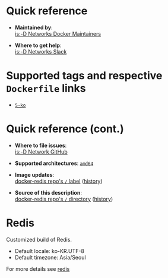 # Quick reference

-	**Maintained by**:  
	[is:-D Networks Docker Maintainers](https://github.com/isdnetworks/docker-redis)

-	**Where to get help**:  
	[is:-D Networks Slack](https://isdnetworks.slack.com)

# Supported tags and respective `Dockerfile` links

-	[`5-ko`](https://github.com/isdnetworks/docker-redis/blob/master/Dockerfile)

# Quick reference (cont.)

-	**Where to file issues**:  
	[is:-D Network GitHub](https://github.com/isdnetworks/docker-redis/issues)

-	**Supported architectures**:
	[`amd64`](https://hub.docker.com/r/isdnetworks/redis/)

-	**Image updates**:  
	[docker-redis repo's `/` label](https://github.com/isdnetworks/docker-redis/issues) ([history](https://github.com/isdnetworks/docker-redis/commits/master))  

-	**Source of this description**:  
	[docker-redis repo's `/` directory](https://github.com/isdnetworks/docker-redis) ([history](https://github.com/isdnetworks/docker-redis/commits/master))  

# Redis

Customized build of Redis.
-	Default locale: ko-KR.UTF-8
-	Default timezone: Asia/Seoul

For more details see [redis](https://hub.docker.com/_/redis)

